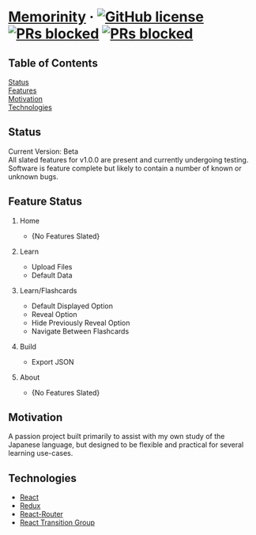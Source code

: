 # [Memorinity](https://github.com/cflinchbaugh/Memorinity/) &middot; [![GitHub license](https://img.shields.io/badge/version-BETA-yellow.svg)]() [![PRs blocked](https://img.shields.io/badge/license-MIT-blue.svg)]() [![PRs blocked](https://img.shields.io/badge/PRs-blocked-red.svg)]()

## Table of Contents
[Status](#status)<br/>
[Features](#features)<br/>
[Motivation](#motivation)<br/>
[Technologies](#technologies)<br/>

## Status
<a name="status"></a>
Current Version: Beta<br/>
All slated features for v1.0.0 are present and currently undergoing testing.
Software is feature complete but likely to contain a number of known or unknown bugs.

## Feature Status
<a name="features"></a>

1. Home
    + {No Features Slated}

2. Learn
    + Upload Files
    + Default Data

3. Learn/Flashcards
    + Default Displayed Option
    + Reveal Option
    + Hide Previously Reveal Option
    + Navigate Between Flashcards

4. Build
    + Export JSON
    
5. About
    + {No Features Slated}

## Motivation
<a name="motivation"></a>

A passion project built primarily to assist with my own study of the Japanese language, but designed to be flexible and practical for several learning use-cases.


## Technologies
<a name="technologies"></a>

+ [React](#https://github.com/facebook/react)
+ [Redux](#https://github.com/reduxjs/react-redux)
+ [React-Router](#https://github.com/ReactTraining/react-router)
+ [React Transition Group](#https://github.com/reactjs/react-transition-group)
